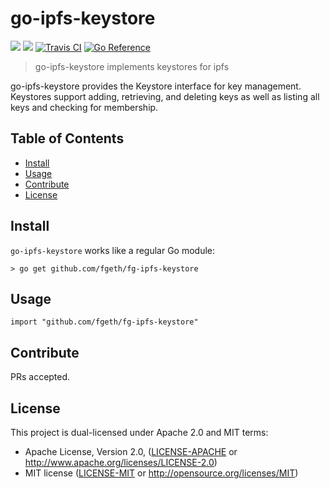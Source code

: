 # go-ipfs-keystore

[![](https://img.shields.io/badge/made%20by-Protocol%20Labs-blue.svg?style=flat-square)](http://protocol.ai)
[![](https://img.shields.io/badge/project-IPFS-blue.svg?style=flat-square)](http://ipfs.io/)
[![Travis CI](https://travis-ci.com/ipfs/go-ipfs-keystore.svg?branch=master)](https://travis-ci.com/ipfs/go-ipfs-keystore)
[![Go Reference](https://pkg.go.dev/badge/github.com/fgeth/fg-ipfs-keystore.svg)](https://pkg.go.dev/github.com/fgeth/fg-ipfs-keystore)


> go-ipfs-keystore implements keystores for ipfs

go-ipfs-keystore provides the Keystore interface for key management.  Keystores support adding, retrieving, and deleting keys as well as listing all keys and checking for membership.

## Table of Contents

- [Install](#install)
- [Usage](#usage)
- [Contribute](#contribute)
- [License](#license)

## Install

`go-ipfs-keystore` works like a regular Go module:
```
> go get github.com/fgeth/fg-ipfs-keystore
```

## Usage
```
import "github.com/fgeth/fg-ipfs-keystore"
```

## Contribute

PRs accepted.

## License

This project is dual-licensed under Apache 2.0 and MIT terms:

- Apache License, Version 2.0, ([LICENSE-APACHE](LICENSE-APACHE) or http://www.apache.org/licenses/LICENSE-2.0)
- MIT license ([LICENSE-MIT](LICENSE-MIT) or http://opensource.org/licenses/MIT)
